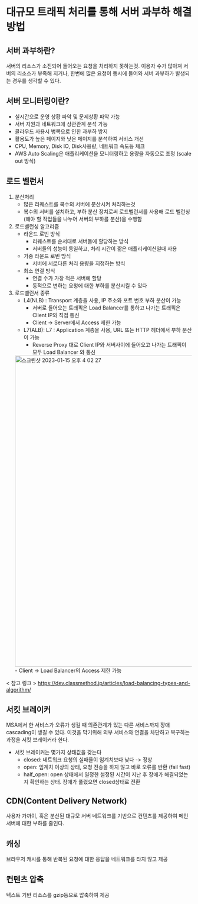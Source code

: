 # 대규모 트래픽 처리를 통해 서버 과부하 해결 방법

## 서버 과부하란?
서버의 리소스가 소진되어 들어오는 요청을 처리하지 못하는것. 이용자 수가 많아져 서버의 리소스가 부족해 지거나, 한번에 많은 요청이 동시에 들어와 서버 과부하가 발생되는 경우를 생각할 수 있다.

## 서버 모니터링이란?
- 실시간으로 운영 상황 파악 및 문제상황 파악 가능
- 서버 자원과 네트워크에 상관관계 분석 가능
- 클라우드 사용시 병목으로 인한 과부하 방지
- 활용도가 높은 페이지와 낮은 페이지를 분석하여 서비스 개선
- CPU, Memory, Disk IO, Disk사용량, 네트워크 속도등 체크
- AWS Auto Scaling은 애플리케이션을 모니터링하고 용량을 자동으로 조정 (scale out 방식)

## 로드 벨런서
1. 분산처리
   - 많은 리퀘스트를 복수의 서버에 분산시켜 처리하는것
   - 복수의 서버를 설치하고, 부하 분산 장치로써 로드벨런서를 사용해 로드 벨런싱(해야 할 작업들을 나누어 서버의 부하를 분산)을 수행함
2. 로드벨런싱 알고리즘
   - 라운드 로빈 방식
     - 리퀘스트를 순서대로 서버들에 할당하는 방식
     - 서버들의 성능이 동일하고, 처리 시간이 짧은 애플리케이션일때 사용
   - 가중 라운드 로빈 방식
     - 서버에 서로다른 처리 용량을 지정하는 방식 
   - 최소 연결 방식
     - 연결 수가 가장 적은 서버에 할당
     - 동적으로 변하는 요청에 대한 부하를 분산시킬 수 있다
3. 로드벨런서 종류
   - L4(NLB) : Transport 계층을 사용, IP 주소와 포트 번호 부하 분산이 가능
     - 서버로 들어오는 트래픽은 Load Balancer를 통하고 나가는 트래픽은 Client IP와 직접 통신
     - Client → Server에서 Access 제한 가능
   - L7(ALB): L7 : Application 계층을 사용, URL 또는 HTTP 헤더에서 부하 분산이 가능
     - Reverse Proxy 대로 Client IP와 서버사이에 들어오고 나가는 트래픽이 모두 Load Balancer 와 통신
    <img width="841" alt="스크린샷 2023-01-15 오후 4 02 27" src="https://user-images.githubusercontent.com/55372995/212527549-fdc78e5d-564f-4b0c-b47f-c5b09881b505.png">
     - Client → Load Balancer의 Access 제한 가능

< 참고 링크 >
https://dev.classmethod.jp/articles/load-balancing-types-and-algorithm/

## 서킷 브레이커
MSA에서 한 서비스가 오류가 생길 때 의존관계가 있는 다른 서비스까지 장애 cascading이 생길 수 있다. 이것을 막기위해 외부 서비스와 연결을 차단하고 복구하는 과정을 서킷 브레이커라 한다. 
- 서킷 브레이커는 몇가지 상태값을 갖는다
  - closed: 네트워크 요청의 실패율이 임계치보다 낮다 -> 정상
  - open: 임계치 이상의 상태, 요청 전송을 하지 않고 바로 오류를 반환 (fail fast)
  - half_open: open 상태에서 일정한 설정된 시간이 지난 후 장애가 해결되었는지 확인하는 상태. 장애가 풀렸으면 closed상태로 전환 

## CDN(Content Delivery Network)
사용자 가까이, 혹은 분산된 대규모 서버 네트워크를 기반으로 컨텐츠를 제공하여 메인 서버에 대한 부하를 줄인다.

## 캐싱
브라우저 캐시를 통해 반복된 요청에 대한 응답을 네트워크를 타지 않고 제공

## 컨텐츠 압축
텍스트 기반 리소스를 gzip등으로 압축하여 제공